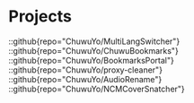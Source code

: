 # Projects

::github{repo="ChuwuYo/MultiLangSwitcher"}
::github{repo="ChuwuYo/ChuwuBookmarks"}
::github{repo="ChuwuYo/BookmarksPortal"}
::github{repo="ChuwuYo/proxy-cleaner"}
::github{repo="ChuwuYo/AudioRename"}
::github{repo="ChuwuYo/NCMCoverSnatcher"}